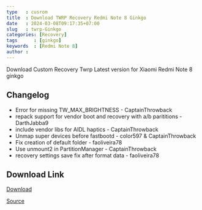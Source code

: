 ```yaml
---
type   : cusrom
title  : Download TWRP Recovery Redmi Note 8 Ginkgo
date   : 2024-03-08T09:17:35+07:00
slug   : twrp-Ginkgo
categories: [Recovery]
tags      : [ginkgo]
keywords  : [Redmi Note 8]
author :
---
```


Download Custom Recovery Twrp Latest version for Xiaomi Redmi Note 8 ginkgo


## Changelog
- Error for missing TW_MAX_BRIGHTNESS - CaptainThrowback
- repack support for vendor boot and recovery with a/b parititions - DarthJabba9
- include vendor libs for AIDL haptics - CaptainThrowback
- Unmap super devices before fastbootd - color597 & CaptainThrowback
- Fix creation of default folder - faoliveira78
- Use unmount2 in PartitionManager - CaptainThrowback
- recovery settings save fix after format data - faoliveira78

## Download Link
[Download](https://dl.twrp.me/ginkgo)

[Source](https://twrp.me/xiaomi/xiaomiredminote8.html)

